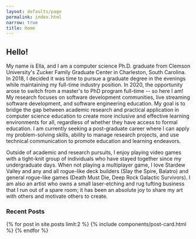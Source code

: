 ```yaml
---
layout: defaults/page
permalink: index.html
narrow: true
title: Home
---
```


## Hello!

My name is Ella, and I am a computer science Ph.D. graduate from Clemson University's Zucker Family Graduate Center in Charleston, South Carolina. In 2018, I decided it was time to pursue a graduate degree in the evenings while maintaining my full-time industry position. In 2020, the opportunity arose to switch from a master's to PhD program full-time -- so here I am! My research focuses on software development communities, live streaming software development, and software engineering education. My goal is to bridge the gap between academic research and practical application in computer science education to create more inclusive and effective learning environments for all, regardless of whether they have access to formal education. I am currently seeking a post-graduate career where I can apply my problem-solving skills, ability to manage research projects, and use technical communication to promote education and learning endeavors. 

Outside of academic and research pursuits, I enjoy playing video games with a tight-knit group of individuals who have stayed together since my undergraduate days. When not playing a multiplayer game, I love Stardew Valley and any and all rogue-like deck builders (Slay the Spire, Balatro) and general rogue-like games (Death Must Die, Deep Rock Galactic Survivors). I am also an artist who owns a small laser-etching and rug tufting business that I run out of a spare room; it has been an absolute joy to share my art with others and motivate others to create. 


### Recent Posts

{% for post in site.posts limit:2 %}
{% include components/post-card.html %}
{% endfor %}


